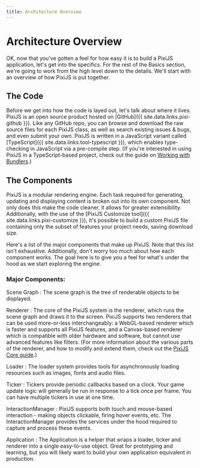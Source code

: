 ```yaml
---
title: Architecture Overview
---
```

# Architecture Overview

OK, now that you've gotten a feel for how easy it is to build a PixiJS application, let's get into the specifics.  For the rest of the Basics section, we're going to work from the high level down to the details.  We'll start with an overview of how PixiJS is put together.

## The Code

Before we get into how the code is layed out, let's talk about where it lives.  PixiJS is an open source product hosted on [GitHub]({{ site.data.links.pixi-github }}).  Like any GitHub repo, you can browse and download the raw source files for each PixiJS class, as well as search existing issues & bugs, and even submit your own.  PixiJS is written in a JavaScript variant called [TypeScript]({{ site.data.links.tool-typescript }}), which enables type-checking in JavaScript via a pre-compile step.  (If you're interested in using PixiJS in a TypeScript-based project, check out the guide on [Working with Bundlers](working-with-bundlers.md).)

## The Components

PixiJS is a modular rendering engine.  Each task required for generating, updating and displaying content is broken out into its own component.  Not only does this make the code cleaner, it allows for greater extensibility.  Additionally, with the use of the [PixiJS Customize tool]({{ site.data.links.pixi-customize }}), it's possible to build a custom PixiJS file containing only the subset of features your project needs, saving download size.

Here's a list of the major components that make up PixiJS.  Note that this list isn't exhaustive.  Additionally, don't worry too much about how each component works.  The goal here is to give you a feel for what's under the hood as we start exploring the engine.

### Major Components:

Scene Graph
: The scene graph is the tree of renderable objects to be displayed.

Renderer
: The core of the PixiJS system is the renderer, which runs the scene graph and draws it to the screen.  PixiJS supports two renderers that can be used more-or-less interchangeably: a WebGL-based renderer which is faster and supports all PixiJS features, and a Canvas-based renderer which is compatible with older hardware and software, but cannot use advanced features like filters.  (For more information about the various parts of the renderer, and how to modify and extend them, check out the [PixiJS Core guide](pixijs-core.md).)

Loader
: The loader system provides tools for asynchronously loading resources such as images, fonts and audio files.

Ticker
: Tickers provide periodic callbacks based on a clock.  Your game update logic will generally be run in response to a tick once per frame.  You can have multiple tickers in use at one time.

InteractionManager
: PixiJS supports both touch and mouse-based interaction - making objects clickable, firing hover events, etc.  The InteractionManager provides the services under the hood required to capture and process these events.

Application
: The Application is a helper that wraps a loader, ticker and renderer into a single easy-to-use object.  Great for prototyping and learning, but you will likely want to build your own application equivalent in production.


